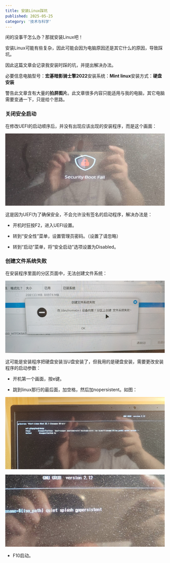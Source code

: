 ```yaml
---
title: 安装Linux踩坑
published: 2025-05-25
category: '技术与科学'
---
```


闲的没事干怎么办？那就安装Linux吧！

安装Linux可能有些复杂，因此可能会因为电脑原因还是其它什么的原因，导致踩坑。

因此这篇文章会记录我安装时踩的坑，并提出解决办法。

必要信息电脑型号：**宏碁暗影骑士擎2022**安装系统：**Mint linux**安装方式：**硬盘安装**

警告此文章含有大量的**拍屏图片**。此文章很多内容只能适用与我的电脑，其它电脑需要变通一下，只是给个思路。

### 关闭安全启动

在修改UEFI的启动顺序后，并没有出现应该出现的安装程序，而是这个画面：

![](images/841a577662b66c7644fa515951ea501b_720.jpg)

这是因为UEFI为了确保安全，不会允许没有签名的启动程序，解决办法是：

* 开机时狂按F2，进入UEFI设置。

* 转到“安全性”菜单，设置管理员密码。（设置了请忽略）

* 转到“启动”菜单，将“安全启动”选项设置为Disabled。

### 创建文件系统失败

在安装程序里面的分区页面中，无法创建文件系统：

![](images/dca6b3305455ecfae2720e57b516c302.jpg)

这可能是安装程序把硬盘安装当U盘安装了，但我用的是硬盘安装，需要更改安装程序的启动参数：

* 开机第一个画面，按e键。

* 跳到linux那行的最后面，加空格，然后加nopersistent。如图：

![](images/6ec78425a471fa1806047b0b4cee083d.jpg)

![](images/3749d49afead30f7386aa9e343c626f9_720.jpg)

* F10启动。